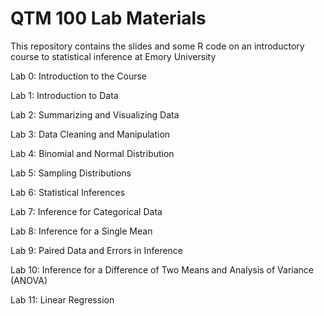 # QTM 100 Lab Materials
This repository contains the slides and some R code on an introductory course to statistical inference at Emory University

Lab 0: Introduction to the Course

Lab 1: Introduction to Data

Lab 2: Summarizing and Visualizing Data

Lab 3: Data Cleaning and Manipulation

Lab 4: Binomial and Normal Distribution 

Lab 5: Sampling Distributions

Lab 6: Statistical Inferences

Lab 7: Inference for Categorical Data

Lab 8: Inference for a Single Mean

Lab 9: Paired Data and Errors in Inference

Lab 10: Inference for a Difference of Two Means and Analysis of Variance (ANOVA)

Lab 11: Linear Regression
